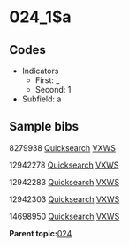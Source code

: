 # 024\_1$a

## Codes

-   Indicators
    -   First: \_
    -   Second: 1
-   Subfield: a

## Sample bibs

8279938 [Quicksearch](https://search.library.yale.edu/catalog/8279938) [VXWS](http://prodorbis.library.yale.edu:7014/vxws/GetHoldingsService?bibId=8279938)

12942278 [Quicksearch](https://search.library.yale.edu/catalog/12942278) [VXWS](http://prodorbis.library.yale.edu:7014/vxws/GetHoldingsService?bibId=12942278)

12942283 [Quicksearch](https://search.library.yale.edu/catalog/12942283) [VXWS](http://prodorbis.library.yale.edu:7014/vxws/GetHoldingsService?bibId=12942283)

12942303 [Quicksearch](https://search.library.yale.edu/catalog/12942303) [VXWS](http://prodorbis.library.yale.edu:7014/vxws/GetHoldingsService?bibId=12942303)

14698950 [Quicksearch](https://search.library.yale.edu/catalog/14698950) [VXWS](http://prodorbis.library.yale.edu:7014/vxws/GetHoldingsService?bibId=14698950)

**Parent topic:**[024](../../tags/024/024.md)

